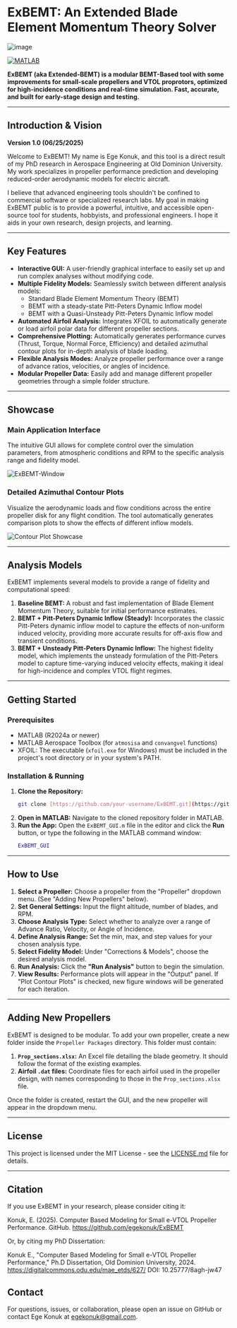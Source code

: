 # ExBEMT: An Extended Blade Element Momentum Theory Solver

![image](https://github.com/user-attachments/assets/3ab02815-5df5-4a92-b018-612111ecc945)

[![MATLAB](https://img.shields.io/badge/MATLAB-R2021b%2B-blue)](https://www.mathworks.com)

**ExBEMT (aka Extended-BEMT) is a modular BEMT-Based tool with some improvements for small-scale propellers and VTOL proprotors, optimized for high-incidence conditions and real-time simulation. Fast, accurate, and built for early-stage design and testing.**

---

## Introduction & Vision

**Version 1.0 (06/25/2025)**

Welcome to ExBEMT! My name is Ege Konuk, and this tool is a direct result of my PhD research in Aerospace Engineering at Old Dominion University. My work specializes in propeller performance prediction and developing reduced-order aerodynamic models for electric aircraft.

I believe that advanced engineering tools shouldn't be confined to commercial software or specialized research labs. My goal in making ExBEMT public is to provide a powerful, intuitive, and accessible open-source tool for students, hobbyists, and professional engineers. I hope it aids in your own research, design projects, and learning.

---

## Key Features

* **Interactive GUI:** A user-friendly graphical interface to easily set up and run complex analyses without modifying code.
* **Multiple Fidelity Models:** Seamlessly switch between different analysis models:
    * Standard Blade Element Momentum Theory (BEMT)
    * BEMT with a steady-state Pitt-Peters Dynamic Inflow model
    * BEMT with a Quasi-Unsteady Pitt-Peters Dynamic Inflow model
* **Automated Airfoil Analysis:** Integrates XFOIL to automatically generate or load airfoil polar data for different propeller sections.
* **Comprehensive Plotting:** Automatically generates performance curves (Thrust, Torque, Normal Force, Efficiency) and detailed azimuthal contour plots for in-depth analysis of blade loading.
* **Flexible Analysis Modes:** Analyze propeller performance over a range of advance ratios, velocities, or angles of incidence.
* **Modular Propeller Data:** Easily add and manage different propeller geometries through a simple folder structure.

---

## Showcase

### Main Application Interface

The intuitive GUI allows for complete control over the simulation parameters, from atmospheric conditions and RPM to the specific analysis range and fidelity model.

![ExBEMT-Window](https://github.com/user-attachments/assets/3341133c-198a-443a-907d-3391ddf8106c)

### Detailed Azimuthal Contour Plots

Visualize the aerodynamic loads and flow conditions across the entire propeller disk for any flight condition. The tool automatically generates comparison plots to show the effects of different inflow models.

![Contour Plot Showcase](https://raw.githubusercontent.com/your-username/your-repo/main/path/to/your/contour_plot_screenshot.png)

---

## Analysis Models

ExBEMT implements several models to provide a range of fidelity and computational speed:

1.  **Baseline BEMT:** A robust and fast implementation of Blade Element Momentum Theory, suitable for initial performance estimates.
2.  **BEMT + Pitt-Peters Dynamic Inflow (Steady):** Incorporates the classic Pitt-Peters dynamic inflow model to capture the effects of non-uniform induced velocity, providing more accurate results for off-axis flow and transient conditions.
3.  **BEMT + Unsteady Pitt-Peters Dynamic Inflow:** The highest fidelity model, which implements the unsteady formulation of the Pitt-Peters model to capture time-varying induced velocity effects, making it ideal for high-incidence and complex VTOL flight regimes.

---

## Getting Started

### Prerequisites

* MATLAB (R2024a or newer)
* MATLAB Aerospace Toolbox (for `atmosisa` and `convangvel` functions)
* XFOIL: The executable (`xfoil.exe` for Windows) must be included in the project's root directory or in your system's PATH.

### Installation & Running

1.  **Clone the Repository:**
    ```bash
    git clone [https://github.com/your-username/ExBEMT.git](https://github.com/your-username/ExBEMT.git)
    ```
2.  **Open in MATLAB:** Navigate to the cloned repository folder in MATLAB.
3.  **Run the App:** Open the `ExBEMT_GUI.m` file in the editor and click the **Run** button, or type the following in the MATLAB command window:
    ```matlab
    ExBEMT_GUI
    ```

---

## How to Use

1.  **Select a Propeller:** Choose a propeller from the "Propeller" dropdown menu. (See "Adding New Propellers" below).
2.  **Set General Settings:** Input the flight altitude, number of blades, and RPM.
3.  **Choose Analysis Type:** Select whether to analyze over a range of Advance Ratio, Velocity, or Angle of Incidence.
4.  **Define Analysis Range:** Set the min, max, and step values for your chosen analysis type.
5.  **Select Fidelity Model:** Under "Corrections & Models", choose the desired analysis model.
6.  **Run Analysis:** Click the **"Run Analysis"** button to begin the simulation.
7.  **View Results:** Performance plots will appear in the "Output" panel. If "Plot Contour Plots" is checked, new figure windows will be generated for each iteration.

---

## Adding New Propellers

ExBEMT is designed to be modular. To add your own propeller, create a new folder inside the `Propeller Packages` directory. This folder must contain:

1.  **`Prop_sections.xlsx`:** An Excel file detailing the blade geometry. It should follow the format of the existing examples.
2.  **Airfoil `.dat` files:** Coordinate files for each airfoil used in the propeller design, with names corresponding to those in the `Prop_sections.xlsx` file.

Once the folder is created, restart the GUI, and the new propeller will appear in the dropdown menu.

---

## License

This project is licensed under the MIT License - see the [LICENSE.md](LICENSE.md) file for details.

---

## Citation

If you use ExBEMT in your research, please consider citing it:


Konuk, E. (2025). Computer Based Modeling for Small e-VTOL Propeller Performance. GitHub. https://github.com/egekonuk/ExBEMT


Or, by citing my PhD Dissertation:

Konuk E., "Computer Based Modeling for Small e-VTOL Propeller Performance," Ph.D Dissertation, Old Dominion University, 2024. https://digitalcommons.odu.edu/mae_etds/627/ DOI: 10.25777/8agh-jw47


## Contact

For questions, issues, or collaboration, please open an issue on GitHub or contact Ege Konuk at [egekonuk@gmail.com](mailto:egekonuk@gmail.com).




